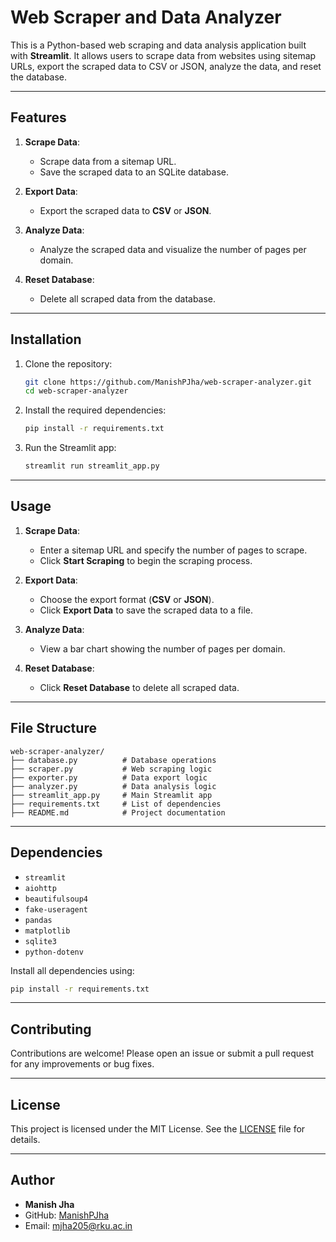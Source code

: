 # **Web Scraper and Data Analyzer**

This is a Python-based web scraping and data analysis application built with **Streamlit**. It allows users to scrape data from websites using sitemap URLs, export the scraped data to CSV or JSON, analyze the data, and reset the database.

---

## **Features**

1. **Scrape Data**:

   - Scrape data from a sitemap URL.
   - Save the scraped data to an SQLite database.

2. **Export Data**:

   - Export the scraped data to **CSV** or **JSON**.

3. **Analyze Data**:

   - Analyze the scraped data and visualize the number of pages per domain.

4. **Reset Database**:
   - Delete all scraped data from the database.

---

## **Installation**

1. Clone the repository:

   ```bash
   git clone https://github.com/ManishPJha/web-scraper-analyzer.git
   cd web-scraper-analyzer
   ```

2. Install the required dependencies:

   ```bash
   pip install -r requirements.txt
   ```

3. Run the Streamlit app:
   ```bash
   streamlit run streamlit_app.py
   ```

---

## **Usage**

1. **Scrape Data**:

   - Enter a sitemap URL and specify the number of pages to scrape.
   - Click **Start Scraping** to begin the scraping process.

2. **Export Data**:

   - Choose the export format (**CSV** or **JSON**).
   - Click **Export Data** to save the scraped data to a file.

3. **Analyze Data**:

   - View a bar chart showing the number of pages per domain.

4. **Reset Database**:
   - Click **Reset Database** to delete all scraped data.

---

## **File Structure**

```
web-scraper-analyzer/
├── database.py          # Database operations
├── scraper.py           # Web scraping logic
├── exporter.py          # Data export logic
├── analyzer.py          # Data analysis logic
├── streamlit_app.py     # Main Streamlit app
├── requirements.txt     # List of dependencies
├── README.md            # Project documentation
```

---

## **Dependencies**

- `streamlit`
- `aiohttp`
- `beautifulsoup4`
- `fake-useragent`
- `pandas`
- `matplotlib`
- `sqlite3`
- `python-dotenv`

Install all dependencies using:

```bash
pip install -r requirements.txt
```

---

## **Contributing**

Contributions are welcome! Please open an issue or submit a pull request for any improvements or bug fixes.

---

## **License**

This project is licensed under the MIT License. See the [LICENSE](LICENSE) file for details.

---

## **Author**

- **Manish Jha**
- GitHub: [ManishPJha](https://github.com/ManishPJha)
- Email: mjha205@rku.ac.in
